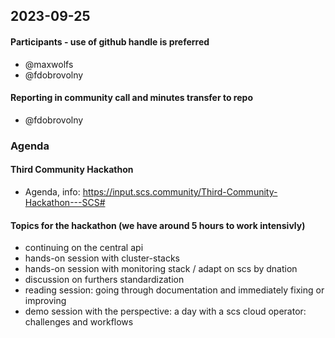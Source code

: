 ## 2023-09-25

#### Participants - use of github handle is preferred
* @maxwolfs
* @fdobrovolny

#### Reporting in community call and minutes transfer to repo
* @fdobrovolny

### Agenda

#### Third Community Hackathon
* Agenda, info: https://input.scs.community/Third-Community-Hackathon---SCS#

#### Topics for the hackathon  (we have around 5 hours to work intensivly)
* continuing on the central api 
* hands-on session with cluster-stacks
* hands-on session with monitoring stack / adapt on scs by dnation
* discussion on furthers standardization
* reading session: going through documentation and immediately fixing or improving  
* demo session with the perspective: a day with a scs cloud operator: challenges and workflows
